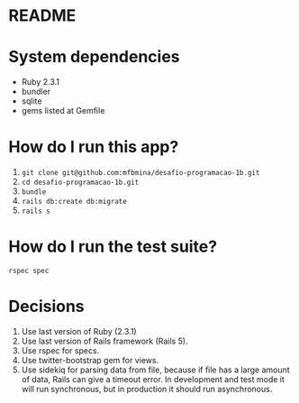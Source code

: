 # README

# System dependencies
* Ruby 2.3.1
* bundler
* sqlite
* gems listed at Gemfile

# How do I run this app?

1. ```git clone git@github.com:mfbmina/desafio-programacao-1b.git```
2. ```cd desafio-programacao-1b.git```
3. ```bundle```
5. ```rails db:create db:migrate```
6. ```rails s```

# How do I run the test suite?

```rspec spec```

# Decisions

1. Use last version of Ruby (2.3.1)
2. Use last version of Rails framework (Rails 5).
3. Use rspec for specs.
4. Use twitter-bootstrap gem for views.
5. Use sidekiq for parsing data from file, because if file has a large amount of data, Rails can give a timeout error. In development and test mode it will run synchronous, but in production it should run asynchronous.

